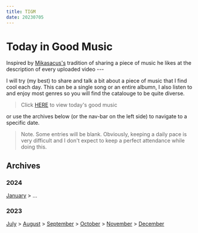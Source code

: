 ```yaml
---
title: TIGM
date: 20230705
---
```

# Today in Good Music
Inspired by [Mikasacus's](https://www.youtube.com/@mikasacus) tradition of sharing a piece of music he likes at the description of every uploaded video ---

I will try (my best) to share and talk a bit about a piece of music that I find cool each day. This can be a single song or an entire albumn, I also listen to and enjoy most genres so you will find the catalouge to be quite diverse.

[comment]:: (to update the link, delete from right to left up till the # symbol then ctrl + spacebar + "ddc" + enter + ctrl + spacebar + enter; remove any unicode symbol; change the month if necessary)

> Click [HERE](2024/May.md) to view today's good music

or use the archives below (or the nav-bar on the left side) to navigate to a specific date.

> Note. Some entries will be blank. Obviously, keeping a daily pace is very difficult and I don't expect to keep a perfect attendance while doing this.

## Archives

### 2024

[January](2024/January.md) > ...

### 2023
[July](2023/July.md) > [August](2023/August.md) > [September](2023/September.md) > [October](2023/October.md) > [November](2023/November.md) > [December](2023/December.md)



